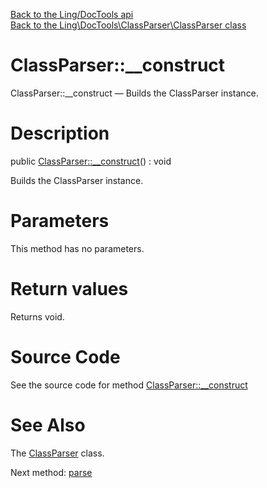 [Back to the Ling/DocTools api](https://github.com/lingtalfi/DocTools/blob/master/doc/api/Ling/DocTools.md)<br>
[Back to the Ling\DocTools\ClassParser\ClassParser class](https://github.com/lingtalfi/DocTools/blob/master/doc/api/Ling/DocTools/ClassParser/ClassParser.md)


ClassParser::__construct
================



ClassParser::__construct — Builds the ClassParser instance.




Description
================


public [ClassParser::__construct](https://github.com/lingtalfi/DocTools/blob/master/doc/api/Ling/DocTools/ClassParser/ClassParser/__construct.md)() : void




Builds the ClassParser instance.




Parameters
================

This method has no parameters.


Return values
================

Returns void.








Source Code
===========
See the source code for method [ClassParser::__construct](/blob/master/ClassParser/ClassParser.php#L127-L134)


See Also
================

The [ClassParser](https://github.com/lingtalfi/DocTools/blob/master/doc/api/Ling/DocTools/ClassParser/ClassParser.md) class.

Next method: [parse](https://github.com/lingtalfi/DocTools/blob/master/doc/api/Ling/DocTools/ClassParser/ClassParser/parse.md)<br>

